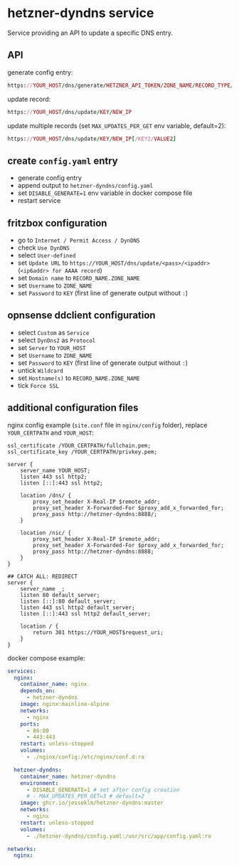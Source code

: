 # hetzner-dyndns service

Service providing an API to update a specific DNS entry.

## API

generate config entry:

```ruby
https://YOUR_HOST/dns/generate/HETZNER_API_TOKEN/ZONE_NAME/RECORD_TYPE/RECORD_NAME
```

update record:

```ruby
https://YOUR_HOST/dns/update/KEY/NEW_IP
```

update multiple records (set `MAX_UPDATES_PER_GET` env variable, default=2):

```ruby
https://YOUR_HOST/dns/update/KEY/NEW_IP[/KEY2/VALUE2]
```

## create `config.yaml` entry

- generate config entry
- append output to `hetzner-dyndns/config.yaml`
- set `DISABLE_GENERATE=1` env variable in docker compose file
- restart service

## fritzbox configuration

- go to `Internet / Permit Access / DynDNS`
- check `Use DynDNS`
- select `User-defined`
- set `Update URL` to `https://YOUR_HOST/dns/update/<pass>/<ipaddr>` (`<ip6addr> for AAAA record`)
- set `Domain name` to `RECORD_NAME.ZONE_NAME`
- set `Username` to `ZONE_NAME`
- set `Password` to `KEY` (first line of generate output without `:`)

## opnsense ddclient configuration

- select `Custom` as `Service`
- select `DynDns2` as `Protocol`
- set `Server` to `YOUR_HOST`
- set `Username` to `ZONE_NAME`
- set `Password` to `KEY` (first line of generate output without `:`)
- untick `Wildcard`
- set `Hostname(s)` to `RECORD_NAME.ZONE_NAME`
- tick `Force SSL`

## additional configuration files

nginx config example (`site.conf` file in `nginx/config` folder), replace `YOUR_CERTPATH` and `YOUR_HOST`:

```nginx
ssl_certificate /YOUR_CERTPATH/fullchain.pem;
ssl_certificate_key /YOUR_CERTPATH/privkey.pem;

server {
    server_name YOUR_HOST;
    listen 443 ssl http2;
    listen [::]:443 ssl http2;

    location /dns/ {
        proxy_set_header X-Real-IP $remote_addr;
        proxy_set_header X-Forwarded-For $proxy_add_x_forwarded_for;
        proxy_pass http://hetzner-dyndns:8888/;
    }

    location /nic/ {
        proxy_set_header X-Real-IP $remote_addr;
        proxy_set_header X-Forwarded-For $proxy_add_x_forwarded_for;
        proxy_pass http://hetzner-dyndns:8888;
    }
}

## CATCH ALL: REDIRECT
server {
    server_name _;
    listen 80 default_server;
    listen [::]:80 default_server;
    listen 443 ssl http2 default_server;
    listen [::]:443 ssl http2 default_server;

    location / {
        return 301 https://YOUR_HOST$request_uri;
    }
}
```

docker compose example:

```yaml
services:
  nginx:
    container_name: nginx
    depends_on:
      - hetzner-dyndns
    image: nginx:mainline-alpine
    networks:
      - nginx
    ports:
      - 80:80
      - 443:443
    restart: unless-stopped
    volumes:
      - ./nginx/config:/etc/nginx/conf.d:ro

  hetzner-dyndns:
    container_name: hetzner-dyndns
    environment:
      - DISABLE_GENERATE=1 # set after config creation
      # - MAX_UPDATES_PER_GET=3 # default=2
    image: ghcr.io/jesseklm/hetzner-dyndns:master
    networks:
      - nginx
    restart: unless-stopped
    volumes:
      - ./hetzner-dyndns/config.yaml:/usr/src/app/config.yaml:ro

networks:
  nginx:
```

